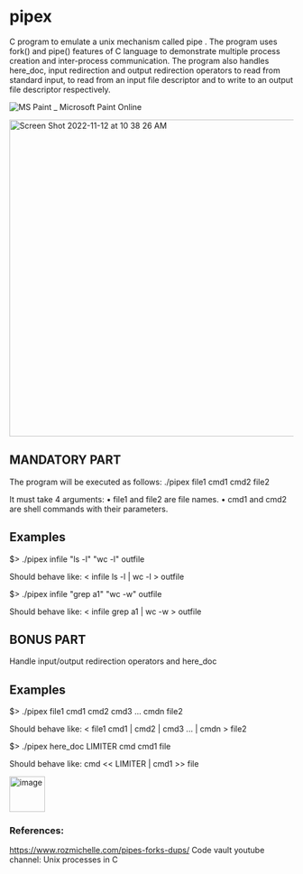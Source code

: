 # pipex

C program to emulate a unix mechanism called pipe . The program uses fork() and pipe() features of C language to demonstrate multiple process creation and inter-process communication. The program also handles here_doc, input redirection and output redirection operators to read from standard input, to read from an input file descriptor and to write to an output file descriptor respectively.

![MS Paint _ Microsoft Paint Online](https://user-images.githubusercontent.com/66158938/201291242-4cfaf0b3-197a-46e5-824e-d0f7285c20ea.png)

<img width="562" alt="Screen Shot 2022-11-12 at 10 38 26 AM" src="https://user-images.githubusercontent.com/66158938/201461163-36e97c78-62bf-48c4-9ed3-d89e9546f6d1.png">


MANDATORY PART
--------------
The program will be executed as follows: 
./pipex file1 cmd1 cmd2 file2

It must take 4 arguments:
• file1 and file2 are file names.
• cmd1 and cmd2 are shell commands with their parameters.

## Examples

$> ./pipex infile "ls -l" "wc -l" outfile

Should behave like: < infile ls -l | wc -l > outfile 

$> ./pipex infile "grep a1" "wc -w" outfile

Should behave like: < infile grep a1 | wc -w > outfile




BONUS PART
----------

Handle input/output redirection operators and here_doc

## Examples

$> ./pipex file1 cmd1 cmd2 cmd3 ... cmdn file2

Should behave like: < file1 cmd1 | cmd2 | cmd3 ... | cmdn > file2

$> ./pipex here_doc LIMITER cmd cmd1 file

Should behave like: cmd << LIMITER | cmd1 >> file


<img width="63" alt="image" src="https://user-images.githubusercontent.com/66158938/200158152-036c79ef-eb80-4658-8aab-9d3519bc6540.png">

### References:
https://www.rozmichelle.com/pipes-forks-dups/
Code vault youtube channel: Unix processes in C


